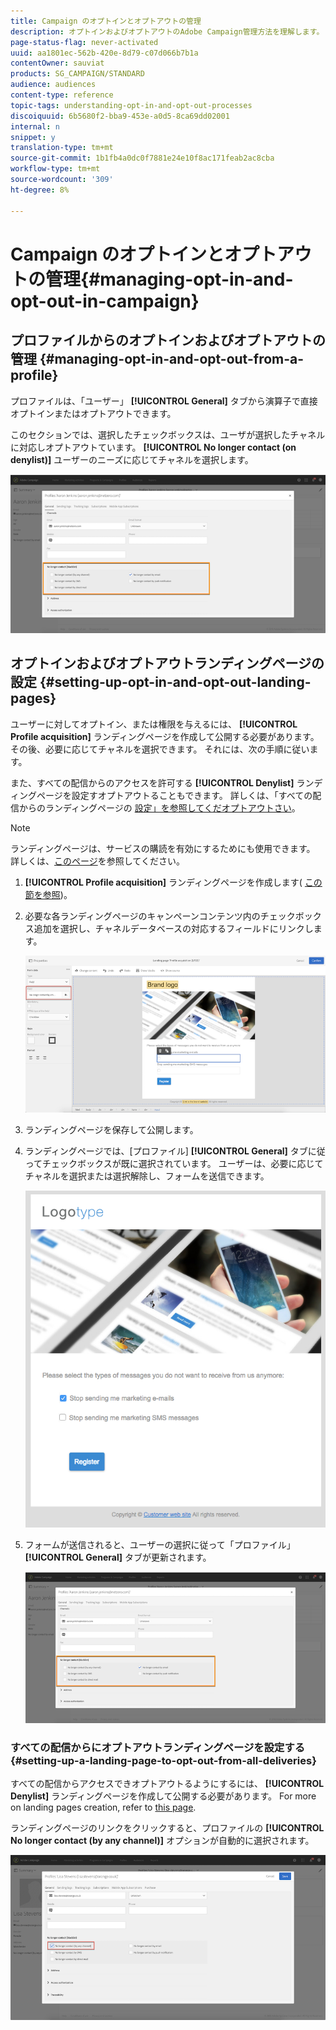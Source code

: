 ```yaml
---
title: Campaign のオプトインとオプトアウトの管理
description: オプトインおよびオプトアウトのAdobe Campaign管理方法を理解します。
page-status-flag: never-activated
uuid: aa1801ec-562b-420e-8d79-c07d066b7b1a
contentOwner: sauviat
products: SG_CAMPAIGN/STANDARD
audience: audiences
content-type: reference
topic-tags: understanding-opt-in-and-opt-out-processes
discoiquuid: 6b5680f2-bba9-453e-a0d5-8ca69dd02001
internal: n
snippet: y
translation-type: tm+mt
source-git-commit: 1b1fb4a0dc0f7881e24e10f8ac171feab2ac8cba
workflow-type: tm+mt
source-wordcount: '309'
ht-degree: 8%

---
```



# Campaign のオプトインとオプトアウトの管理{#managing-opt-in-and-opt-out-in-campaign}

## プロファイルからのオプトインおよびオプトアウトの管理 {#managing-opt-in-and-opt-out-from-a-profile}

プロファイルは、「ユーザー」 **[!UICONTROL General]** タブから演算子で直接オプトインまたはオプトアウトできます。

このセクションでは、選択したチェックボックスは、ユーザが選択したチャネルに対応しオプトアウトています。 **[!UICONTROL No longer contact (on denylist)]** ユーザーのニーズに応じてチャネルを選択します。

![](assets/optin_landingpage_3.png)

## オプトインおよびオプトアウトランディングページの設定 {#setting-up-opt-in-and-opt-out-landing-pages}

ユーザーに対してオプトイン、または権限を与えるには、 **[!UICONTROL Profile acquisition]** ランディングページを作成して公開する必要があります。 その後、必要に応じてチャネルを選択できます。 それには、次の手順に従います。

また、すべての配信からのアクセスを許可する **[!UICONTROL Denylist]** ランディングページを設定すオプトアウトることもできます。 詳しくは、「すべての配信からのランディングページの [設定」を参照してくだオプトアウトさい](#setting-up-a-landing-page-to-opt-out-from-all-deliveries)。

>[!NOTE]
>
>ランディングページは、サービスの購読を有効にするためにも使用できます。 詳しくは、[このページ](../../channels/using/configuring-landing-page.md#linking-a-landing-page-to-a-service)を参照してください。

1. **[!UICONTROL Profile acquisition]** ランディングページを作成します( [この節を参照](../../channels/using/getting-started-with-landing-pages.md))。
1. 必要な各ランディングページのキャンペーンコンテンツ内のチェックボックス追加を選択し、チャネルデータベースの対応するフィールドにリンクします。

   ![](assets/optin_landingpage_1.png)

1. ランディングページを保存して公開します。
1. ランディングページでは、[プロファイル] **[!UICONTROL General]** タブに従ってチェックボックスが既に選択されています。 ユーザーは、必要に応じてチャネルを選択または選択解除し、フォームを送信できます。

   ![](assets/optin_landingpage_2.png)

1. フォームが送信されると、ユーザーの選択に従って「プロファイル」 **[!UICONTROL General]** タブが更新されます。

   ![](assets/optin_landingpage_3.png)

### すべての配信からにオプトアウトランディングページを設定する {#setting-up-a-landing-page-to-opt-out-from-all-deliveries}

すべての配信からアクセスできオプトアウトるようにするには、 **[!UICONTROL Denylist]** ランディングページを作成して公開する必要があります。 For more on landing pages creation, refer to [this page](../../channels/using/getting-started-with-landing-pages.md).

ランディングページのリンクをクリックすると、プロファイルの **[!UICONTROL No longer contact (by any channel)]** オプションが自動的に選択されます。

![](assets/blocklisting_allchannels.png)

